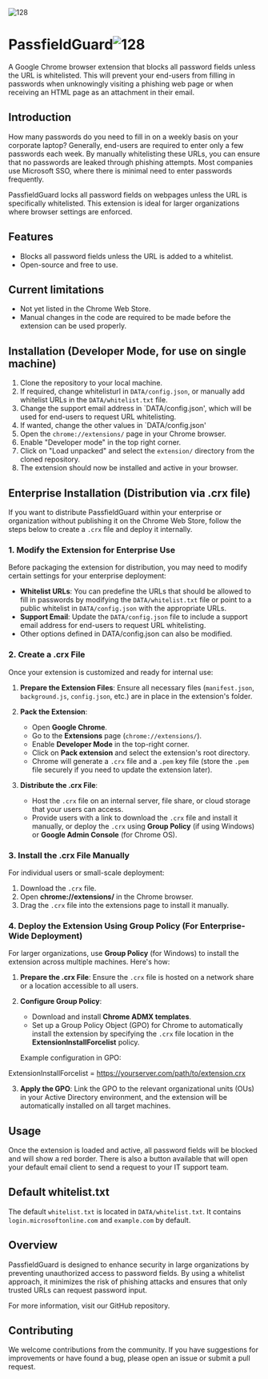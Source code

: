 ![128](https://github.com/user-attachments/assets/f5cf5381-7e22-4b27-91ff-03328285a26c)
# PassfieldGuard![128](https://github.com/user-attachments/assets/d2943f0c-8c2f-447e-9efd-9562b41a1ee7)


A Google Chrome browser extension that blocks all password fields unless the URL is whitelisted. This will prevent your end-users from filling in passwords when unknowingly visiting a phishing web page or when receiving an HTML page as an attachment in their email.

## Introduction

How many passwords do you need to fill in on a weekly basis on your corporate laptop? Generally, end-users are required to enter only a few passwords each week. By manually whitelisting these URLs, you can ensure that no passwords are leaked through phishing attempts. Most companies use Microsoft SSO, where there is minimal need to enter passwords frequently.

PassfieldGuard locks all password fields on webpages unless the URL is specifically whitelisted. This extension is ideal for larger organizations where browser settings are enforced.

## Features

- Blocks all password fields unless the URL is added to a whitelist.
- Open-source and free to use.

## Current limitations

- Not yet listed in the Chrome Web Store.
- Manual changes in the code are required to be made before the extension can be used properly.

## Installation (Developer Mode, for use on single machine)

1. Clone the repository to your local machine.
2. If required, change whitelisturl in `DATA/config.json`, or manually add whitelist URLs in the `DATA/whitelist.txt` file.
3. Change the support email address in `DATA/config.json', which will be used for end-users to request URL whitelisting.
4. If wanted, change the other values in `DATA/config.json'
5. Open the `chrome://extensions/` page in your Chrome browser.
6. Enable "Developer mode" in the top right corner.
7. Click on "Load unpacked" and select the `extension/` directory from the cloned repository.
8. The extension should now be installed and active in your browser.

## Enterprise Installation (Distribution via .crx file)

If you want to distribute PassfieldGuard within your enterprise or organization without publishing it on the Chrome Web Store, follow the steps below to create a `.crx` file and deploy it internally.

### 1. Modify the Extension for Enterprise Use

Before packaging the extension for distribution, you may need to modify certain settings for your enterprise deployment:
- **Whitelist URLs**: You can predefine the URLs that should be allowed to fill in passwords by modifying the `DATA/whitelist.txt` file or point to a public whitelist in `DATA/config.json` with the appropriate URLs.
- **Support Email**: Update the `DATA/config.json` file to include a support email address for end-users to request URL whitelisting.
- Other options defined in DATA/config.json can also be modified.

### 2. Create a .crx File

Once your extension is customized and ready for internal use:
1. **Prepare the Extension Files**: Ensure all necessary files (`manifest.json`, `background.js`, `config.json`, etc.) are in place in the extension's folder.
2. **Pack the Extension**:
   - Open **Google Chrome**.
   - Go to the **Extensions** page (`chrome://extensions/`).
   - Enable **Developer Mode** in the top-right corner.
   - Click on **Pack extension** and select the extension's root directory.
   - Chrome will generate a `.crx` file and a `.pem` key file (store the `.pem` file securely if you need to update the extension later).

3. **Distribute the .crx File**:
   - Host the `.crx` file on an internal server, file share, or cloud storage that your users can access.
   - Provide users with a link to download the `.crx` file and install it manually, or deploy the `.crx` using **Group Policy** (if using Windows) or **Google Admin Console** (for Chrome OS).

### 3. Install the .crx File Manually

For individual users or small-scale deployment:
1. Download the `.crx` file.
2. Open **chrome://extensions/** in the Chrome browser.
3. Drag the `.crx` file into the extensions page to install it manually.

### 4. Deploy the Extension Using Group Policy (For Enterprise-Wide Deployment)

For larger organizations, use **Group Policy** (for Windows) to install the extension across multiple machines. Here's how:

1. **Prepare the .crx File**: Ensure the `.crx` file is hosted on a network share or a location accessible to all users.
2. **Configure Group Policy**:
   - Download and install **Chrome ADMX templates**.
   - Set up a Group Policy Object (GPO) for Chrome to automatically install the extension by specifying the `.crx` file location in the **ExtensionInstallForcelist** policy.
   
   Example configuration in GPO:

ExtensionInstallForcelist = https://yourserver.com/path/to/extension.crx

3. **Apply the GPO**: Link the GPO to the relevant organizational units (OUs) in your Active Directory environment, and the extension will be automatically installed on all target machines.

## Usage

Once the extension is loaded and active, all password fields will be blocked and will show a red border. There is also a button available that will open your default email client to send a request to your IT support team.

## Default whitelist.txt

The default `whitelist.txt` is located in `DATA/whitelist.txt`. It contains `login.microsoftonline.com` and `example.com` by default.

## Overview

PassfieldGuard is designed to enhance security in large organizations by preventing unauthorized access to password fields. By using a whitelist approach, it minimizes the risk of phishing attacks and ensures that only trusted URLs can request password input.

For more information, visit our GitHub repository.

## Contributing

We welcome contributions from the community. If you have suggestions for improvements or have found a bug, please open an issue or submit a pull request.

